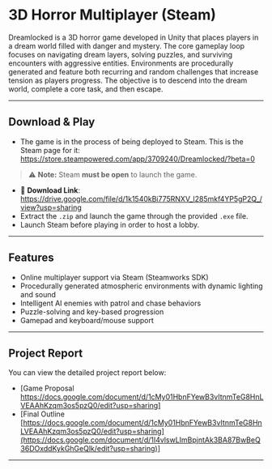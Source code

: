 # 3D Horror Multiplayer (Steam)

Dreamlocked is a 3D horror game developed in Unity that places players in a dream world filled with danger and mystery. The core gameplay loop focuses on navigating dream layers, solving puzzles, and surviving encounters with aggressive entities. Environments are procedurally generated and feature both recurring and random challenges that increase tension as players progress. The objective is to descend into the dream world, complete a core task, and then escape.

---
## Download & Play
- The game is in the process of being deployed to Steam. This is the Steam page for it: https://store.steampowered.com/app/3709240/Dreamlocked/?beta=0
> ⚠️ **Note:** Steam **must be open** to launch the game.

- 🔗 **Download Link**: https://drive.google.com/file/d/1k1540kBi775RNXV_l285mkf4YP5gP2Q_/view?usp=sharing
- Extract the `.zip` and launch the game through the provided `.exe` file.
- Launch Steam before playing in order to host a lobby.

---
## Features

- Online multiplayer support via Steam (Steamworks SDK)
- Procedurally generated atmospheric environments with dynamic lighting and sound
- Intelligent AI enemies with patrol and chase behaviors
- Puzzle-solving and key-based progression
- Gamepad and keyboard/mouse support

---

## Project Report

You can view the detailed project report below:

- [Game Proposal https://docs.google.com/document/d/1cMy01HbnFYewB3vItnmTeG8HnLVEAAhKzqm3os5pzQ0/edit?usp=sharing]
- [Final Outline [https://docs.google.com/document/d/1cMy01HbnFYewB3vItnmTeG8HnLVEAAhKzqm3os5pzQ0/edit?usp=sharing](https://docs.google.com/document/d/1I4vlswLImBpjntAk3BA87BwBeQ36DOxddKykGhGeQlk/edit?usp=sharing)]

---
